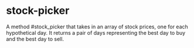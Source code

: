 # stock-picker
A method #stock_picker that takes in an array of stock prices, one for each hypothetical day.
It returns a pair of days representing the best day to buy and the best day to sell.